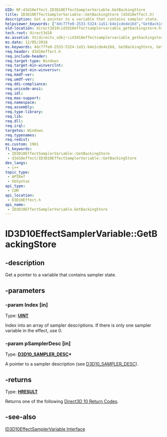 ```yaml
---
UID: NF:d3d10effect.ID3D10EffectSamplerVariable.GetBackingStore
title: ID3D10EffectSamplerVariable::GetBackingStore (d3d10effect.h)
description: Get a pointer to a variable that contains sampler state.
helpviewer_keywords: ["4dc77fe0-2533-5324-1a51-b4e1cde4e16d","GetBackingStore","GetBackingStore method [Direct3D 10]","GetBackingStore method [Direct3D 10]","ID3D10EffectSamplerVariable interface","ID3D10EffectSamplerVariable interface [Direct3D 10]","GetBackingStore method","ID3D10EffectSamplerVariable.GetBackingStore","ID3D10EffectSamplerVariable::GetBackingStore","d3d10effect/ID3D10EffectSamplerVariable::GetBackingStore","direct3d10.id3d10effectsamplervariable_getbackingstore"]
old-location: direct3d10\id3d10effectsamplervariable_getbackingstore.htm
tech.root: direct3d10
ms.assetid: VS|directx_sdk|~\id3d10effectsamplervariable_getbackingstore.htm
ms.date: 12/05/2018
ms.keywords: 4dc77fe0-2533-5324-1a51-b4e1cde4e16d, GetBackingStore, GetBackingStore method [Direct3D 10], GetBackingStore method [Direct3D 10],ID3D10EffectSamplerVariable interface, ID3D10EffectSamplerVariable interface [Direct3D 10],GetBackingStore method, ID3D10EffectSamplerVariable.GetBackingStore, ID3D10EffectSamplerVariable::GetBackingStore, d3d10effect/ID3D10EffectSamplerVariable::GetBackingStore, direct3d10.id3d10effectsamplervariable_getbackingstore
req.header: d3d10effect.h
req.include-header: 
req.target-type: Windows
req.target-min-winverclnt: 
req.target-min-winversvr: 
req.kmdf-ver: 
req.umdf-ver: 
req.ddi-compliance: 
req.unicode-ansi: 
req.idl: 
req.max-support: 
req.namespace: 
req.assembly: 
req.type-library: 
req.lib: 
req.dll: 
req.irql: 
targetos: Windows
req.typenames: 
req.redist: 
ms.custom: 19H1
f1_keywords:
 - ID3D10EffectSamplerVariable::GetBackingStore
 - d3d10effect/ID3D10EffectSamplerVariable::GetBackingStore
dev_langs:
 - c++
topic_type:
 - APIRef
 - kbSyntax
api_type:
 - COM
api_location:
 - D3D10Effect.h
api_name:
 - ID3D10EffectSamplerVariable.GetBackingStore
---
```


# ID3D10EffectSamplerVariable::GetBackingStore


## -description

Get a pointer to a variable that contains sampler state.

## -parameters

### -param Index [in]

Type: <b><a href="/windows/desktop/WinProg/windows-data-types">UINT</a></b>

Index into an array of sampler descriptions. If there is only one sampler variable in the effect, use 0.

### -param pSamplerDesc [in]

Type: <b><a href="/windows/desktop/api/d3d10/ns-d3d10-d3d10_sampler_desc">D3D10_SAMPLER_DESC</a>*</b>

A pointer to a sampler description (see <a href="/windows/desktop/api/d3d10/ns-d3d10-d3d10_sampler_desc">D3D10_SAMPLER_DESC</a>).

## -returns

Type: <b><a href="/windows/win32/com/structure-of-com-error-codes">HRESULT</a></b>

Returns one of the following <a href="/windows/desktop/direct3d10/d3d10-graphics-reference-returnvalues">Direct3D 10 Return Codes</a>.

## -see-also

<a href="/windows/desktop/api/d3d10effect/nn-d3d10effect-id3d10effectsamplervariable">ID3D10EffectSamplerVariable Interface</a>